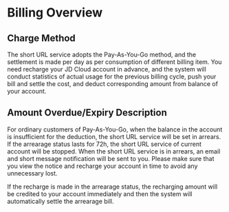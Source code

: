 # Billing Overview

## Charge Method

The short URL service adopts the Pay-As-You-Go method, and the settlement is made per day as per consumption of different billing item. You need recharge your JD Cloud account in advance, and the system will conduct statistics of actual usage for the previous billing cycle, push your bill and settle the cost, and deduct corresponding amount from balance of your account.

## Amount Overdue/Expiry Description

For ordinary customers of Pay-As-You-Go, when the balance in the account is insufficient for the deduction, the short URL service will be set in arrears. If the arrearage status lasts for 72h, the short URL service of current account will be stopped. When the short URL service is in arrears, an email and short message notification will be sent to you. Please make sure that you view the notice and recharge your account in time to avoid any unnecessary lost.

If the recharge is made in the arrearage status, the recharging amount will be credited to your account immediately and then the system will automatically settle the arrearage bill.